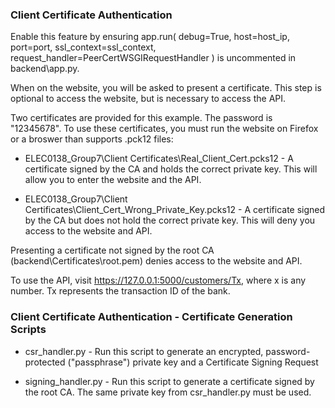 ### Client Certificate Authentication

Enable this feature by ensuring app.run( debug=True, host=host_ip, port=port, ssl_context=ssl_context, request_handler=PeerCertWSGIRequestHandler ) is uncommented in backend\app.py.

When on the website, you will be asked to present a certificate. This step is optional to access the website, but is necessary to access the API.

Two certificates are provided for this example. The password is "12345678". To use these certificates, you must run the website on Firefox or a broswer than supports .pck12 files:

- ELEC0138_Group7\Client Certificates\Real_Client_Cert.pcks12 - A certificate signed by the CA and holds the correct private key. This will allow you to enter the website and the API.

- ELEC0138_Group7\Client Certificates\Client_Cert_Wrong_Private_Key.pcks12 - A certificate signed by the CA but does not hold the correct private key. This will deny you access to the website and API.

Presenting a certificate not signed by the root CA (backend\Certificates\root.pem) denies access to the website and API.

To use the API, visit https://127.0.0.1:5000/customers/Tx, where x is any number. Tx represents the transaction ID of the bank.

### Client Certificate Authentication - Certificate Generation Scripts 

- csr_handler.py - Run this script to generate an encrypted, password-protected ("passphrase") private key and a Certificate Signing Request

- signing_handler.py - Run this script to generate a certificate signed by the root CA. The same private key from csr_handler.py must be used.
